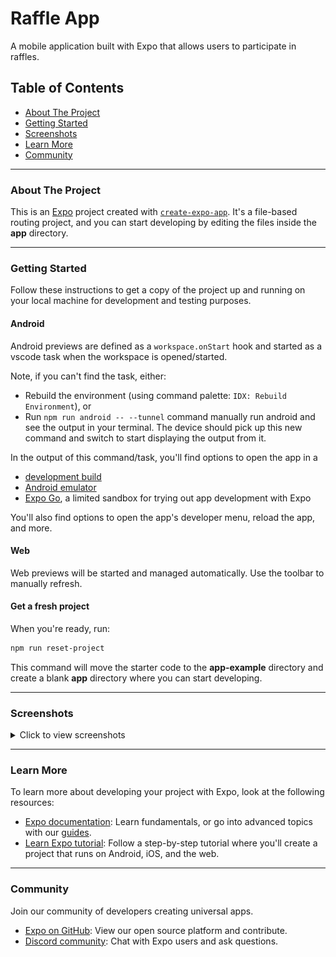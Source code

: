 # Raffle App

A mobile application built with Expo that allows users to participate in raffles.

## Table of Contents

- [About The Project](#about-the-project)
- [Getting Started](#getting-started)
- [Screenshots](#screenshots)
- [Learn More](#learn-more)
- [Community](#community)

---

### About The Project

This is an [Expo](https://expo.dev) project created with [`create-expo-app`](https://www.npmjs.com/package/create-expo-app). It's a file-based routing project, and you can start developing by editing the files inside the **app** directory.

---

### Getting Started

Follow these instructions to get a copy of the project up and running on your local machine for development and testing purposes.

#### Android

Android previews are defined as a `workspace.onStart` hook and started as a vscode task when the workspace is opened/started.

Note, if you can't find the task, either:
- Rebuild the environment (using command palette: `IDX: Rebuild Environment`), or
- Run `npm run android -- --tunnel` command manually run android and see the output in your terminal. The device should pick up this new command and switch to start displaying the output from it.

In the output of this command/task, you'll find options to open the app in a
- [development build](https://docs.expo.dev/develop/development-builds/introduction/)
- [Android emulator](https://docs.expo.dev/workflow/android-studio-emulator/)
- [Expo Go](https://expo.dev/go), a limited sandbox for trying out app development with Expo

You'll also find options to open the app's developer menu, reload the app, and more.

#### Web

Web previews will be started and managed automatically. Use the toolbar to manually refresh.

#### Get a fresh project

When you're ready, run:

```bash
npm run reset-project
```

This command will move the starter code to the **app-example** directory and create a blank **app** directory where you can start developing.

---

### Screenshots

<details>
<summary>Click to view screenshots</summary>

| Screenshot | Screenshot |
|---|---|
| ![screenshot-01](screenshots/screenshot-01.png) | ![screenshot-02](screenshots/screenshot-02.png) |
| ![screenshot-03](screenshots/screenshot-03.png) | ![screenshot-04](screenshots/screenshot-04.png) |
| ![screenshot-05](screenshots/screenshot-05.png) | ![screenshot-06](screenshots/screenshot-06.png) |
| ![screenshot-07](screenshots/screenshot-07.png) | ![screenshot-08](screenshots/screenshot-08.png) |
| ![screenshot-09](screenshots/screenshot-09.png) | ![screenshot-10](screenshots/screenshot-10.png) |
| ![screenshot-11](screenshots/screenshot-11.png) | ![screenshot-12](screenshots/screenshot-12.png) |
| ![screenshot-13](screenshots/screenshot-13.png) | ![screenshot-14](screenshots/screenshot-14.png) |
| ![screenshot-15](screenshots/screenshot-15.png) | ![screenshot-16](screenshots/screenshot-16.png) |
| ![screenshot-17](screenshots/screenshot-17.png) | ![screenshot-18](screenshots/screenshot-18.png) |
| ![screenshot-19](screenshots/screenshot-19.png) | ![screenshot-20](screenshots/screenshot-20.png) |
| ![screenshot-21](screenshots/screenshot-21.png) | ![screenshot-22](screenshots/screenshot-22.png) |
| ![screenshot-23](screenshots/screenshot-23.png) | ![screenshot-24](screenshots/screenshot-24.png) |
| ![screenshot-25](screenshots/screenshot-25.png) | |

</details>

---

### Learn More

To learn more about developing your project with Expo, look at the following resources:

- [Expo documentation](https://docs.expo.dev/): Learn fundamentals, or go into advanced topics with our [guides](https://docs.expo.dev/guides).
- [Learn Expo tutorial](https://docs.expo.dev/tutorial/introduction/): Follow a step-by-step tutorial where you'll create a project that runs on Android, iOS, and the web.

---

### Community

Join our community of developers creating universal apps.

- [Expo on GitHub](https://github.com/expo/expo): View our open source platform and contribute.
- [Discord community](https://chat.expo.dev): Chat with Expo users and ask questions.
